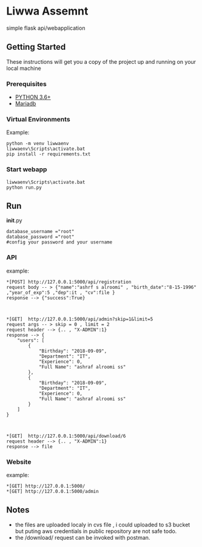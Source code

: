 # Liwwa Assemnt

simple flask api/webapplication 

## Getting Started

These instructions will get you a copy of the project up and running on your local machine

### Prerequisites
* [PYTHON 3.6+](https://python.org)
* [Mariadb](https://mariadb.org/download/) 

### Virtual Environments
Example:
```
python -m venv liwwaenv
liwwaenv\Scripts\activate.bat
pip install -r requirements.txt
```

### Start webapp
```
liwwaenv\Scripts\activate.bat
python run.py
```


## Run
__init__.py
```
database_username ="root"
database_password ="root"
#config your password and your username
```

### API
example:
```
*[POST] http://127.0.0.1:5000/api/registration 
request body -- > {"name":"ashrf s alroomi" , "birth_date":"8-15-1996" ,"year_of_exp":5 ,"dep":it , "cv":file }
response --> {"success":True}



*[GET]  http://127.0.0.1:5000/api/admin?skip=1&limit=5
request args -- > skip = 0 , limit = 2
request header --> {.. , "X-ADMIN":1}
response --> {
    "users": [
        {
            "Birthday": "2018-09-09",
            "Department": "IT",
            "Experience": 0,
            "Full Name": "ashraf alroomi ss"
        },
        {
            "Birthday": "2018-09-09",
            "Department": "IT",
            "Experience": 0,
            "Full Name": "ashraf alroomi ss"
        }
    ]
}



*[GET]  http://127.0.0.1:5000/api/download/6
request header --> {.. , "X-ADMIN":1}
response --> file

```

### Website
example:
```
*[GET] http://127.0.0.1:5000/
*[GET] http://127.0.0.1:5000/admin
```



## Notes 

* the files are uploaded localy in cvs file , i could uploaded to s3 bucket but puting aws credentials in public repository are not safe todo.
* the /download/<userid> request can be invoked with postman.

